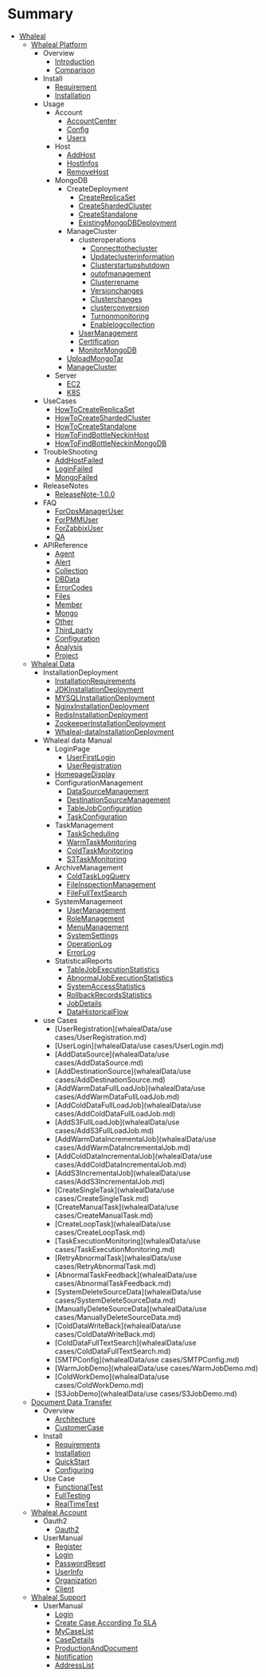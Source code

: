 # Summary
* [Whaleal](README.md)
  * [Whaleal Platform](whalelaPlatform/README.md)
      * Overview
          * [Introduction](whalelaPlatform/00-Overview/01-Introduction.md)
          * [Comparison](whalelaPlatform/00-Overview/02-Comparison.md)
      * Install
          * [Requirement](whalelaPlatform/01-Intstall/00-requirement.md)
          * [Installation](whalelaPlatform/01-Intstall/01-Installation.md)
      * Usage
          * Account
              * [AccountCenter](whalelaPlatform/02-Usage/Account/AccountCenter.md)
              * [Config](whalelaPlatform/02-Usage/Account/Config.md)
              * [Users](whalelaPlatform/02-Usage/Account/Users.md)
          * Host
              * [AddHost](whalelaPlatform/02-Usage/Host/AddHost.md)
              * [HostInfos](whalelaPlatform/02-Usage/Host/HostInfos.md)
              * [RemoveHost](whalelaPlatform/02-Usage/Host/RemoveHost.md)
          * MongoDB
              * CreateDeployment
                  * [CreateReplicaSet](whalelaPlatform/02-Usage/MongoDB/CreateDeployment/CreateReplicaSet.md)
                  * [CreateShardedCluster](whalelaPlatform/02-Usage/MongoDB/CreateDeployment/CreateShardedCluster.md)
                  * [CreateStandalone](whalelaPlatform/02-Usage/MongoDB/CreateDeployment/CreateStandalone.md)
                  * [ExistingMongoDBDeployment](whalelaPlatform/02-Usage/MongoDB/CreateDeployment/ExistingMongoDBDeployment.md)
              * ManageCluster
                  * clusteroperations
                    * [Connecttothecluster](whalelaPlatform/02-Usage/MongoDB/ManageCluster/clusteroperations/Connecttothecluster.md)
                    * [Updateclusterinformation](whalelaPlatform/02-Usage/MongoDB/ManageCluster/clusteroperations/Updateclusterinformation.md)
                    * [Clusterstartupshutdown](whalelaPlatform/02-Usage/MongoDB/ManageCluster/clusteroperations/Clusterstartupshutdown.md)
                    * [outofmanagement](whalelaPlatform/02-Usage/MongoDB/ManageCluster/clusteroperations/outofmanagement.md)
                    * [Clusterrename](whalelaPlatform/02-Usage/MongoDB/ManageCluster/clusteroperations/Clusterrename.md)
                    * [Versionchanges](whalelaPlatform/02-Usage/MongoDB/ManageCluster/clusteroperations/Versionchanges.md)
                    * [Clusterchanges](whalelaPlatform/02-Usage/MongoDB/ManageCluster/clusteroperations/Clusterchanges.md)
                    * [clusterconversion](whalelaPlatform/02-Usage/MongoDB/ManageCluster/clusteroperations/clusterconversion.md)
                    * [Turnonmonitoring](whalelaPlatform/02-Usage/MongoDB/ManageCluster/clusteroperations/Turnonmonitoring.md)
                    * [Enablelogcollection](whalelaPlatform/02-Usage/MongoDB/ManageCluster/clusteroperations/Enablelogcollection.md)
                  * [UserManagement](whalelaPlatform/02-Usage/MongoDB/ManageCluster/UserManagement.md)
                  * [Certification](whalelaPlatform/02-Usage/MongoDB/ManageCluster/Certification.md)
                  * [MonitorMongoDB](whalelaPlatform/02-Usage/MongoDB/ManageCluster/MonitorMongoDB.md)
              * [UploadMongoTar](whalelaPlatform/02-Usage/MongoDB/UploadMongoTar.md)
              * [ManageCluster](whalelaPlatform/02-Usage/MongoDB/ManageCluster.md)
          * Server
              * [EC2](whalelaPlatform/02-Usage/Server/EC2.md)
              * [K8S](whalelaPlatform/02-Usage/Server/K8S.md)
      * UseCases
          * [HowToCreateReplicaSet](whalelaPlatform/03-UseCases/HowToCreateReplicaSet.md)
          * [HowToCreateShardedCluster](whalelaPlatform/03-UseCases/HowToCreateShardedCluster.md)
          * [HowToCreateStandalone](whalelaPlatform/03-UseCases/HowToCreateStandalone.md)
          * [HowToFindBottleNeckinHost](whalelaPlatform/03-UseCases/HowToFindBottleNeckinHost.md)
          * [HowToFindBottleNeckinMongoDB](whalelaPlatform/03-UseCases/HowToFindBottleNeckinMongoDB.md)
      * TroubleShooting
          * [AddHostFailed](whalelaPlatform/04-Troubleshooting/AddHostFaild.md)
          * [LoginFailed](whalelaPlatform/04-Troubleshooting/LoginFaild.md)
          * [MongoFailed](whalelaPlatform/04-Troubleshooting/MongoFaild.md)
      * ReleaseNotes
          * [ReleaseNote-1.0.0](whalelaPlatform/05-ReleaseNotes/releaseNote-1.0.0.md)
      * FAQ
          * [ForOpsManagerUser](whalelaPlatform/06-FAQ/ForOpsManagerUser.md)
          * [ForPMMUser](whalelaPlatform/06-FAQ/ForPMMUser.md)
          * [ForZabbixUser](whalelaPlatform/06-FAQ/ForZabbixUser.md)
          * [QA](whalelaPlatform/06-FAQ/QA.md)
      * APIReference
          * [Agent](whalelaPlatform/07-APIReference/Agent.md)
          * [Alert](whalelaPlatform/07-APIReference/Alert.md)
          * [Collection](whalelaPlatform/07-APIReference/Collection.md)
          * [DBData](whalelaPlatform/07-APIReference/MongoDbData.md)
          * [ErrorCodes](whalelaPlatform/07-APIReference/ErrorCodes.md)
          * [Files](whalelaPlatform/07-APIReference/Files.md)
          * [Member](whalelaPlatform/07-APIReference/Member.md)
          * [Mongo](whalelaPlatform/07-APIReference/MongoOperate.md)
          * [Other](whalelaPlatform/07-APIReference/Other.md)
          * [Third_party](whalelaPlatform/07-APIReference/Third_party.md)
          * [Configuration](whalelaPlatform/07-APIReference/Configuration.md)
          * [Analysis](whalelaPlatform/07-APIReference/Analysis.md)
          * [Project](whalelaPlatform/07-APIReference/Project.md)
  * [Whaleal Data](whalealData/README.md)
      * InstallationDeployment
          * [InstallationRequirements](whalealData/InstallationDeployment/InstallationRequirements.md)
          * [JDKInstallationDeployment](whalealData/InstallationDeployment/JDKInstallationDeployment.md)
          * [MYSQLInstallationDeployment](whalealData/InstallationDeployment/MYSQLInstallationDeployment.md)
          * [NginxInstallationDeployment](whalealData/InstallationDeployment/NginxInstallationDeployment.md)
          * [RedisInstallationDeployment](whalealData/InstallationDeployment/RedisInstallationDeployment.md)
          * [ZookeeperInstallationDeployment](whalealData/InstallationDeployment/ZookeeperInstallationDeployment.md)
          * [Whaleal-dataInstallationDeployment](whalealData/InstallationDeployment/Whaleal-dataInstallationDeployment.md)
      * Whaleal data Manual
          * LoginPage
              * [UserFirstLogin](whalealData/UserManual/LoginPage/UserFirstLogin.md)
              * [UserRegistration](whalealData/UserManual/LoginPage/UserRegistration.md)
          * [HomepageDisplay](whalealData/UserManual/HomepageDisplay/HomepageDisplay.md)
          * ConfigurationManagement
              * [DataSourceManagement](whalealData/UserManual/ConfigurationManagement/DataSourceManagement.md)
              * [DestinationSourceManagement](whalealData/UserManual/ConfigurationManagement/DestinationSourceManagement.md)
              * [TableJobConfiguration](whalealData/UserManual/ConfigurationManagement/TableJobConfiguration.md)
              * [TaskConfiguration](whalealData/UserManual/ConfigurationManagement/TaskConfiguration.md)
          * TaskManagement
              * [TaskScheduling](whalealData/UserManual/TaskManagement/TaskScheduling.md)
              * [WarmTaskMonitoring](whalealData/UserManual/TaskManagement/WarmTaskMonitoring.md)
              * [ColdTaskMonitoring](whalealData/UserManual/TaskManagement/ColdTaskMonitoring.md)
              * [S3TaskMonitoring](whalealData/UserManual/TaskManagement/S3TaskMonitoring.md)
          * ArchiveManagement
              * [ColdTaskLogQuery](whalealData/UserManual/ArchiveManagement/ColdTaskLogQuery.md)
              * [FileInspectionManagement](whalealData/UserManual/ArchiveManagement/FileInspectionManagement.md)
              * [FileFullTextSearch](whalealData/UserManual/ArchiveManagement/FileFullTextSearch.md)
          * SystemManagement
              * [UserManagement](whalealData/UserManual/SystemManagement/UserManagement.md)
              * [RoleManagement](whalealData/UserManual/SystemManagement/RoleManagement.md)
              * [MenuManagement](whalealData/UserManual/SystemManagement/MenuManagement.md)
              * [SystemSettings](whalealData/UserManual/SystemManagement/SystemSettings.md)
              * [OperationLog](whalealData/UserManual/SystemManagement/OperationLog.md)
              * [ErrorLog](whalealData/UserManual/SystemManagement/ErrorLog.md)
          * StatisticalReports
              * [TableJobExecutionStatistics](whalealData/UserManual/StatisticalReports/TableJobExecutionStatistics.md)
              * [AbnormalJobExecutionStatistics](whalealData/UserManual/StatisticalReports/AbnormalJobExecutionStatistics.md)
              * [SystemAccessStatistics](whalealData/UserManual/StatisticalReports/SystemAccessStatistics.md)
              * [RollbackRecordsStatistics](whalealData/UserManual/StatisticalReports/RollbackRecordsStatistics.md)
              * [JobDetails](whalealData/UserManual/StatisticalReports/JobDetails.md)
              * [DataHistoricalFlow](whalealData/UserManual/StatisticalReports/DataHistoricalFlow.md)
      * use Cases
          * [UserRegistration](whalealData/use cases/UserRegistration.md)
          * [UserLogin](whalealData/use cases/UserLogin.md)
          * [AddDataSource](whalealData/use cases/AddDataSource.md)
          * [AddDestinationSource](whalealData/use cases/AddDestinationSource.md)
          * [AddWarmDataFullLoadJob](whalealData/use cases/AddWarmDataFullLoadJob.md)
          * [AddColdDataFullLoadJob](whalealData/use cases/AddColdDataFullLoadJob.md)
          * [AddS3FullLoadJob](whalealData/use cases/AddS3FullLoadJob.md)
          * [AddWarmDataIncrementalJob](whalealData/use cases/AddWarmDataIncrementalJob.md)
          * [AddColdDataIncrementalJob](whalealData/use cases/AddColdDataIncrementalJob.md)
          * [AddS3IncrementalJob](whalealData/use cases/AddS3IncrementalJob.md)
          * [CreateSingleTask](whalealData/use cases/CreateSingleTask.md)
          * [CreateManualTask](whalealData/use cases/CreateManualTask.md)
          * [CreateLoopTask](whalealData/use cases/CreateLoopTask.md)
          * [TaskExecutionMonitoring](whalealData/use cases/TaskExecutionMonitoring.md)
          * [RetryAbnormalTask](whalealData/use cases/RetryAbnormalTask.md)
          * [AbnormalTaskFeedback](whalealData/use cases/AbnormalTaskFeedback.md)
          * [SystemDeleteSourceData](whalealData/use cases/SystemDeleteSourceData.md)
          * [ManuallyDeleteSourceData](whalealData/use cases/ManuallyDeleteSourceData.md)
          * [ColdDataWriteBack](whalealData/use cases/ColdDataWriteBack.md)
          * [ColdDataFullTextSearch](whalealData/use cases/ColdDataFullTextSearch.md)
          * [SMTPConfig](whalealData/use cases/SMTPConfig.md)
          * [WarmJobDemo](whalealData/use cases/WarmJobDemo.md)
          * [ColdWorkDemo](whalealData/use cases/ColdWorkDemo.md)
          * [S3JobDemo](whalealData/use cases/S3JobDemo.md)
  * [Document Data Transfer](documentDataTransfer/README.md)
      * Overview
        * [Architecture](documentDataTransfer/Introduction/Architecture.md)
        * [CustomerCase](documentDataTransfer/Introduction/CustomerCase.md)
      * Install
        * [Requirements](documentDataTransfer/Install/Requirements.md)
        * [Installation](documentDataTransfer/Install/Installation.md)
        * [QuickStart](documentDataTransfer/Install/QuickStart.md)
        * [Configuring](documentDataTransfer/Install/Configuring.md)
      * Use Case
        * [FunctionalTest](documentDataTransfer/Usecase/FunctionalTest.md)
        * [FullTesting](documentDataTransfer/Usecase/FullTesting.md)
        * [RealTimeTest](documentDataTransfer/Usecase/RealTimeTest.md)
  * [Whaleal Account](whalealAccount/README.md)
      * Oauth2 
        * [Oauth2](whalealAccount/Oauth2/oauth2.md)
      * UserManual
        * [Register](whalealAccount/UserManual/register.md)
        * [Login](whalealAccount/UserManual/login.md)
        * [PasswordReset](whalealAccount/UserManual/passwordReset.md)
        * [UserInfo](whalealAccount/UserManual/userInfo.md)
        * [Organization](whalealAccount/UserManual/organization.md)
        * [Client](whalealAccount/UserManual/client.md)
  * [Whaleal Support](whalealSupport/README.md)
      * UserManual
        * [Login](whalealSupport/UserManual/login.md)
        * [Create Case According To SLA](whalealSupport/UserManual/createCaseAccordingToSLA.md)
        * [MyCaseList](whalealSupport/UserManual/myCaseList.md)
        * [CaseDetails](whalealSupport/UserManual/caseDetails.md)
        * [ProductionAndDocument](whalealSupport/UserManual/productionAndDocument.md)
        * [Notification](whalealSupport/UserManual/notification.md)
        * [AddressList](whalealSupport/UserManual/addressList.md)
